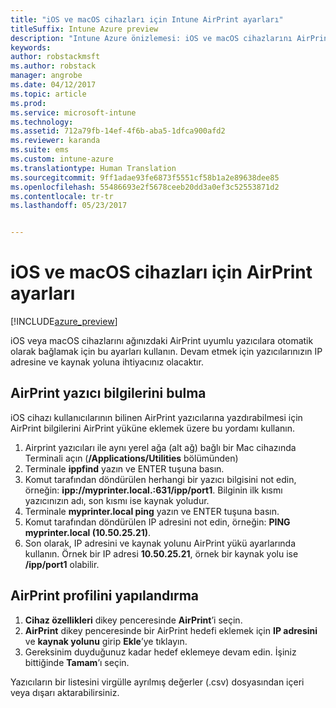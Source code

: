 ```yaml
---
title: "iOS ve macOS cihazları için Intune AirPrint ayarları"
titleSuffix: Intune Azure preview
description: "Intune Azure önizlemesi: iOS ve macOS cihazlarını AirPrint uyumlu yazıcılara otomatik olarak bağlamaya yardımcı olmak için Intune’u nasıl kullanabileceğinizi öğrenin."
keywords: 
author: robstackmsft
ms.author: robstack
manager: angrobe
ms.date: 04/12/2017
ms.topic: article
ms.prod: 
ms.service: microsoft-intune
ms.technology: 
ms.assetid: 712a79fb-14ef-4f6b-aba5-1dfca900afd2
ms.reviewer: karanda
ms.suite: ems
ms.custom: intune-azure
ms.translationtype: Human Translation
ms.sourcegitcommit: 9ff1adae93fe6873f5551cf58b1a2e89638dee85
ms.openlocfilehash: 55486693e2f5678ceeb20dd3a0ef3c52553871d2
ms.contentlocale: tr-tr
ms.lasthandoff: 05/23/2017


---
```


# <a name="airprint-settings-for-ios-and-macos-devices"></a>iOS ve macOS cihazları için AirPrint ayarları

[!INCLUDE[azure_preview](./includes/azure_preview.md)]

iOS veya macOS cihazlarını ağınızdaki AirPrint uyumlu yazıcılara otomatik olarak bağlamak için bu ayarları kullanın. Devam etmek için yazıcılarınızın IP adresine ve kaynak yoluna ihtiyacınız olacaktır.

## <a name="find-airprint-printer-information"></a>AirPrint yazıcı bilgilerini bulma

iOS cihazı kullanıcılarının bilinen AirPrint yazıcılarına yazdırabilmesi için AirPrint bilgilerini AirPrint yüküne eklemek üzere bu yordamı kullanın.

1. Airprint yazıcıları ile aynı yerel ağa (alt ağ) bağlı bir Mac cihazında Terminali açın (**/Applications/Utilities** bölümünden)
2. Terminale **ippfind** yazın ve ENTER tuşuna basın.
3. Komut tarafından döndürülen herhangi bir yazıcı bilgisini not edin, örneğin: **ipp://myprinter.local.:631/ipp/port1**. Bilginin ilk kısmı yazıcınızın adı, son kısmı ise kaynak yoludur.
4. Terminale **myprinter.local ping** yazın ve ENTER tuşuna basın.
5. Komut tarafından döndürülen IP adresini not edin, örneğin: **PING myprinter.local (10.50.25.21)**.
6. Son olarak, IP adresini ve kaynak yolunu AirPrint yükü ayarlarında kullanın. Örnek bir IP adresi **10.50.25.21**, örnek bir kaynak yolu ise **/ipp/port1** olabilir.

## <a name="configure-an-airprint-profile"></a>AirPrint profilini yapılandırma

1. **Cihaz özellikleri** dikey penceresinde **AirPrint**’i seçin.
2. **AirPrint** dikey penceresinde bir AirPrint hedefi eklemek için **IP adresini** ve **kaynak yolunu** girip **Ekle**’ye tıklayın.
3. Gereksinim duyduğunuz kadar hedef eklemeye devam edin. İşiniz bittiğinde **Tamam**’ı seçin.

Yazıcıların bir listesini virgülle ayrılmış değerler (.csv) dosyasından içeri veya dışarı aktarabilirsiniz.

